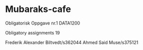 # Mubaraks-cafe
Obligatorisk Oppgave nr.1 DATA1200

Obligatory assignments 19

Frederik Alexander Biltvedt/s362044
Ahmed Said Muse/s375121
